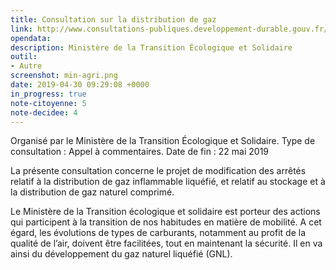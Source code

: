 ```yaml
---
title: Consultation sur la distribution de gaz
link: http://www.consultations-publiques.developpement-durable.gouv.fr/arrete-modifiant-l-arrete-ministeriel-du-30-aout-a1947.html
opendata: 
description: Ministère de la Transition Écologique et Solidaire
outil:
- Autre
screenshot: min-agri.png
date: 2019-04-30 09:29:08 +0000
in_progress: true
note-citoyenne: 5
note-decidee: 4
---
```


Organisé par le Ministère de la Transition Écologique et Solidaire. Type de consultation : Appel à commentaires. 
Date de fin : 22 mai 2019

La présente consultation concerne le projet de modification des arrêtés relatif à la distribution de gaz inflammable liquéfié, et relatif au stockage et à la distribution de gaz naturel comprimé.

Le Ministère de la Transition écologique et solidaire est porteur des actions qui participent à la transition de nos habitudes en matière de mobilité. A cet égard, les évolutions de types de carburants, notamment au profit de la qualité de l’air, doivent être facilitées, tout en maintenant la sécurité. Il en va ainsi du développement du gaz naturel liquéfié (GNL).
